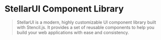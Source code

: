 # StellarUI Component Library

> StellarUI is a modern, highly customizable UI component library built with Stencil.js. It provides a set of reusable components to help you build your web applications with ease and consistency.